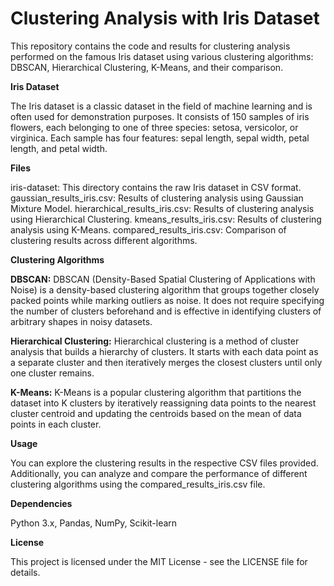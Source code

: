 # Clustering Analysis with Iris Dataset
This repository contains the code and results for clustering analysis performed on the famous Iris dataset using various clustering algorithms: DBSCAN, Hierarchical Clustering, K-Means, and their comparison.

**Iris Dataset**

The Iris dataset is a classic dataset in the field of machine learning and is often used for demonstration purposes. It consists of 150 samples of iris flowers, each belonging to one of three species: setosa, versicolor, or virginica. Each sample has four features: sepal length, sepal width, petal length, and petal width.

**Files**

iris-dataset: This directory contains the raw Iris dataset in CSV format.
gaussian_results_iris.csv: Results of clustering analysis using Gaussian Mixture Model.
hierarchical_results_iris.csv: Results of clustering analysis using Hierarchical Clustering.
kmeans_results_iris.csv: Results of clustering analysis using K-Means.
compared_results_iris.csv: Comparison of clustering results across different algorithms.

**Clustering Algorithms**

**DBSCAN:**
DBSCAN (Density-Based Spatial Clustering of Applications with Noise) is a density-based clustering algorithm that groups together closely packed points while marking outliers as noise. It does not require specifying the number of clusters beforehand and is effective in identifying clusters of arbitrary shapes in noisy datasets.

**Hierarchical Clustering:**
Hierarchical clustering is a method of cluster analysis that builds a hierarchy of clusters. It starts with each data point as a separate cluster and then iteratively merges the closest clusters until only one cluster remains.

**K-Means:**
K-Means is a popular clustering algorithm that partitions the dataset into K clusters by iteratively reassigning data points to the nearest cluster centroid and updating the centroids based on the mean of data points in each cluster.

**Usage**

You can explore the clustering results in the respective CSV files provided. Additionally, you can analyze and compare the performance of different clustering algorithms using the compared_results_iris.csv file.

**Dependencies**

Python 3.x,
Pandas,
NumPy,
Scikit-learn

**License**

This project is licensed under the MIT License - see the LICENSE file for details.
